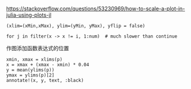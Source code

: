 https://stackoverflow.com/questions/53230969/how-to-scale-a-plot-in-julia-using-plots-jl
```
(xlim=(xMin,xMax), ylim=(yMin, yMax), yflip = false)
```
```
for j in filter(x -> x != i, 1:num)  # much slower than continue
```
作图添加函数表达式的位置
```
xmin, xmax = xlims(p)
x = xmax + (xmax - xmin) * 0.04
y = mean(ylims(p))
ymax = ylims(p)[2]
annotate!(x, y, text, :black)
```